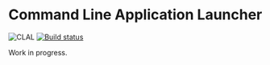 # Command Line Application Launcher
![CLAL](https://raw.githubusercontent.com/rahulpnath/clal/master/Resources/CLAL.jpg)
 [![Build status](https://ci.appveyor.com/api/projects/status/dj6ltv6pr9p59fsk?svg=true)](https://ci.appveyor.com/project/rahulpnath/clal)

Work in progress. 
